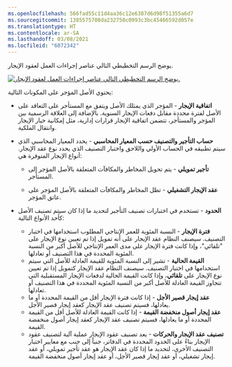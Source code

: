 ```yaml
---
ms.openlocfilehash: 566fad55c11d4aa36c12e6387d6d98f51355a6d7
ms.sourcegitcommit: 1385575708da232750c0993c3bc45466592d057e
ms.translationtype: HT
ms.contentlocale: ar-SA
ms.lasthandoff: 03/08/2021
ms.locfileid: "6072342"
---
```

يوضح الرسم التخطيطي التالي عناصر إجراءات العمل لعقود الإيجار.

[ ![يوضح الرسم التخطيطي التالي عناصر إجراءات العمل لعقود الإيجار.](../media/overview-01.png) ](../media/overview-01.png#lightbox)

يحتوي الأصل المؤجر على المكونات التالية:

- **اتفاقية الإيجار** - المؤجر الذي يمتلك الأصل ويتفق مع المستأجر على التعاقد على الأصل لفترة محددة مقابل دفعات الإيجار السنوية. بالإضافة إلى العلاقة الرسمية بين المؤجر والمستأجر، تتضمن اتفاقية الإيجار قرارات إدارية، مثل إمكانية خيار الإيجار وانتقال الملكية. 

- **حساب التأجير والتصنيف حسب المعيار المحاسبي** - يحدد المعيار المحاسبي الذي سيتم تطبيقه في الحساب الأولي واللاحق واختبار التصنيف الذي يحدد نوع عقد الإيجار. أنواع الإيجار المتوفرة هي:

    - **تأجير تمويلي** - يتم تحويل المخاطر والمكافآت المتعلقة بالأصل المؤجر إلى المستأجر.

    - **عقد الإيجار التشغيلي** - تظل المخاطر والمكافآت المتعلقة بالأصل المؤجر على عاتق المؤجر.

- **الحدود** - تستخدم في اختبارات تصنيف التأجير لتحديد ما إذا كان سيتم تصنيف الأصل كأحد الأنواع التالية:

    - **فترة الإيجار** - النسبة المئوية للعمر الإنتاجي المطلوب استخدامها في اختبار التصنيف. سيصنف النظام عقد الإيجار على أنه تمويل إذا تم تعيين نوع الإيجار على "تلقائي"، وإذا كانت فترة الإيجار على مدى العمر الإنتاجي للأصل أكبر من النسبة المئوية المحددة في هذا التصنيف أو تعادلها.
    - **القيمة الحالية** - تشير إلى النسبة المئوية للقيمة العادلة للأصل التي سيتم استخدامها في اختبار التصنيف. سيصنف النظام عقد الإيجار كتمويل إذا تم تعيين نوع الإيجار على **تلقائي**، وإذا كانت القيمة الحالية لدفعات الإيجار المستقبلية التي تتجاوز القيمة العادلة للأصل أكبر من النسبة المئوية المحددة في هذا التصنيف أو تعادلها.
    - **عقد إيجار قصير الأجل** - إذا كانت فترة الإيجار أقل من القيمة المحددة أو ما يعادلها، فسيتم تصنيف عقد الإيجار كعقد إيجار قصير الأجل.
    - **عقد إيجار أصول منخفضة القيمة** - إذا كانت القيمة العادلة للأصل أقل من القيمة المحددة أو ما يعادلها، فسيتم تصنيف عقد الإيجار كعقد إيجار أصول منخفضة القيمة.
    - **تصنيف عقد الإيجار والحركات** - يعد تصنيف عقود الإيجار عملية آلية لتصنيف عقود الإيجار بناءً على الحدود المحددة في الدفاتر، جنباً إلى جنب مع معايير اختبار التصنيف الأخرى، لتحديد ما إذا كان عقد الإيجار هو عقد تأجير تمويلي، أو عقد إيجار تشغيلي، أو عقد إيجار قصير الأجل، أو عقد إيجار أصول منخفضة القيمة. 

